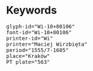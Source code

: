 # Keywords
<pre>
glyph-id="Wi-10+80106"
font-id="Wi-10+80106"
printer-id="Wi"
printer="Maciej Wirzbięta"
period="1555/7-1605"
place="Kraków"
PT plate="563"
</pre>
